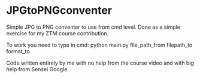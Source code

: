 # JPGtoPNGconventer

Simple JPG to PNG conventer to use from cmd level.
Done as a simple exercise for my ZTM course contribution.

To work you need to type in cmd:
python main.py file_path_from filepath_to format_to

Code written entirely by me with no help from the course video and with big help from Sensei Google.
